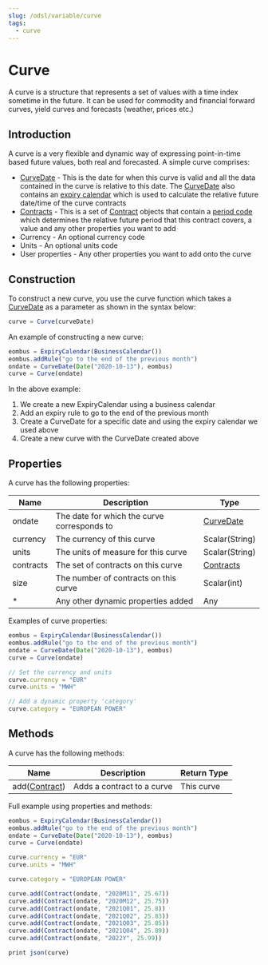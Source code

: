 ```yaml
---
slug: /odsl/variable/curve
tags:
  - curve
---
```

Curve
=====

A curve is a structure that represents a set of values with a time index sometime in the future. It can be used for commodity and financial forward curves, yield curves and forecasts (weather, prices etc.)

## Introduction

A curve is a very flexible and dynamic way of expressing point-in-time based future values, both real and forecasted. A simple curve comprises:

*   [CurveDate](CurveDate) - This is the date for when this curve is valid and all the data contained in the curve is relative to this date. The [CurveDate](CurveDate) also contains an [expiry calendar](ExpiryCalendar) which is used to calculate the relative future date/time of the curve contracts    
*   [Contracts](Contracts) - This is a set of [Contract](Contract) objects that contain a [period code](/docs/odsl/calendar/period-code) which determines the relative future period that this contract covers, a value and any other properties you want to add
*   Currency - An optional currency code
*   Units - An optional units code
*   User properties - Any other properties you want to add onto the curve
    
## Construction

To construct a new curve, you use the curve function which takes a [CurveDate](CurveDate) as a parameter as shown in the syntax below:
```js
curve = Curve(curveDate)
```
An example of constructing a new curve:
```js
eombus = ExpiryCalendar(BusinessCalendar())
eombus.addRule("go to the end of the previous month")
ondate = CurveDate(Date("2020-10-13"), eombus)
curve = Curve(ondate)
```
In the above example:

1.  We create a new ExpiryCalendar using a business calendar    
2.  Add an expiry rule to go to the end of the previous month    
3.  Create a CurveDate for a specific date and using the expiry calendar we used above    
4.  Create a new curve with the CurveDate created above
    

## Properties

A curve has the following properties:

|**Name**|**Description**|**Type**|
|-|-|-|
|ondate|The date for which the curve corresponds to|[CurveDate](CurveDate)|
|currency|The currency of this curve|Scalar(String)|
|units|The units of measure for this curve|Scalar(String)|
|contracts|The set of contracts on this curve|[Contracts](Contracts)|
|size|The number of contracts on this curve|Scalar(int)|
|*|Any other dynamic properties added|Any|

Examples of curve properties:
```js
eombus = ExpiryCalendar(BusinessCalendar())
eombus.addRule("go to the end of the previous month")
ondate = CurveDate(Date("2020-10-13"), eombus)
curve = Curve(ondate)

// Set the currency and units
curve.currency = "EUR"
curve.units = "MWH"

// Add a dynamic property 'category'
curve.category = "EUROPEAN POWER"
```

## Methods

A curve has the following methods:

|**Name**|**Description**|**Return Type**|
|-|-|-|
|add([Contract](Contract))|Adds a contract to a curve|This curve|

Full example using properties and methods:

```js
eombus = ExpiryCalendar(BusinessCalendar())
eombus.addRule("go to the end of the previous month")
ondate = CurveDate(Date("2020-10-13"), eombus)
curve = Curve(ondate)

curve.currency = "EUR"
curve.units = "MWH"

curve.category = "EUROPEAN POWER"

curve.add(Contract(ondate, "2020M11", 25.67))
curve.add(Contract(ondate, "2020M12", 25.75))
curve.add(Contract(ondate, "2021Q01", 25.8))
curve.add(Contract(ondate, "2021Q02", 25.83))
curve.add(Contract(ondate, "2021Q03", 25.85))
curve.add(Contract(ondate, "2021Q04", 25.89))
curve.add(Contract(ondate, "2022Y", 25.99))

print json(curve)
```
